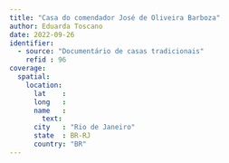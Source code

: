 ```yaml
---
title: "Casa do comendador José de Oliveira Barboza"
author: Eduarda Toscano
date: 2022-09-26
identifier:
  - source: "Documentário de casas tradicionais"
    refid : 96
coverage:
  spatial:
    location:
      lat    :
      long   :
      name   :
        text:
      city   : "Rio de Janeiro"
      state  : BR-RJ
      country: "BR"
---
```



